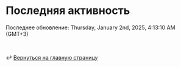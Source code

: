 # Последняя активность

<!--RECENT_ACTIVITY:start-->
<!--RECENT_ACTIVITY:end-->

<!--RECENT_ACTIVITY:last_update-->
Последнее обновление: Thursday, January 2nd, 2025, 4:13:10 AM (GMT+3)
<!--RECENT_ACTIVITY:last_update_end-->

<br>

↩️ [Вернуться на главную страницу](locale/ru/README.md)
